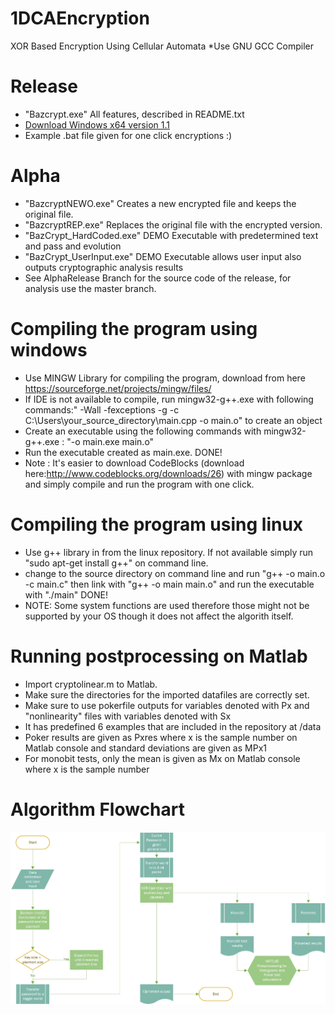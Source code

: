 # 1DCAEncryption
XOR Based Encryption Using Cellular Automata
*Use GNU GCC Compiler
# Release
- "Bazcrypt.exe" All features, described in README.txt 
- [Download Windows x64 version 1.1](https://github.com/karusb/1DCAEncryption/raw/master/Bazcrypt-Windows_x64-v1.1.rar) 
- Example .bat file given for one click encryptions :)
# Alpha
- "BazcryptNEWO.exe" Creates a new encrypted file and keeps the original file. 
- "BazcryptREP.exe" Replaces the original file with the encrypted version.
- "BazCrypt_HardCoded.exe" DEMO Executable with predetermined text and pass and evolution
- "BazCrypt_UserInput.exe" DEMO Executable allows user input also outputs cryptographic analysis results
- See AlphaRelease Branch for the source code of the release, for analysis use the master branch.
# Compiling the program using windows
- Use MINGW Library for compiling the program, download from here https://sourceforge.net/projects/mingw/files/
- If IDE is not available to compile, run mingw32-g++.exe with following commands:" -Wall -fexceptions -g  -c C:\Users\your_source_directory\main.cpp -o main.o" to create an object
- Create an executable using the following commands with mingw32-g++.exe : "-o main.exe main.o"
- Run the executable created as main.exe. DONE!
- Note : It's easier to download CodeBlocks (download here:http://www.codeblocks.org/downloads/26) with mingw package and simply compile and run the program with one click.
# Compiling the program using linux
- Use g++ library in from the linux repository. If not available simply run "sudo apt-get install g++" on command line.
- change to the source directory on command line and run "g++ -o main.o -c main.c" then link with "g++ -o main main.o" and run the executable with "./main" DONE!
- NOTE: Some system functions are used therefore those might not be supported by your OS though it does not affect the algorith itself.
# Running postprocessing on Matlab
- Import cryptolinear.m to Matlab.
- Make sure the directories for the imported datafiles are correctly set.
- Make sure to use pokerfile outputs for variables denoted with Px and "nonlinearity" files with variables denoted with Sx
- It has predefined 6 examples that are included in the repository at /data
- Poker results are given as Pxres where x is the sample number on Matlab console and standard deviations are given as MPx1
- For monobit tests, only the mean is given as Mx on Matlab console where x is the sample number

# Algorithm Flowchart
![Algorithm Flowchart](https://github.com/karusb/1DCAEncryption/blob/master/encflow.jpg)
